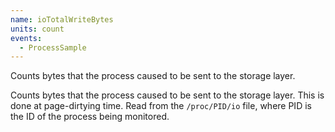 ```yaml
---
name: ioTotalWriteBytes
units: count
events:
  - ProcessSample
---
```


Counts bytes that the process caused to be sent to the storage layer.

Counts bytes that the process caused to be sent to the storage layer. This is done at page-dirtying time. Read from the `/proc/PID/io` file, where PID is the ID of the process being monitored.